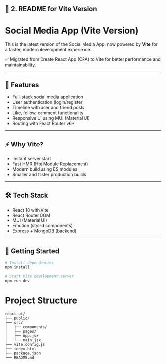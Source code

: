 
## 📄 2. README for **Vite Version**


# Social Media App (Vite Version)

This is the latest version of the Social Media App, now powered by **Vite** for a faster, modern development experience.

✅ Migrated from Create React App (CRA) to Vite for better performance and maintainability.

---

## 🚀 Features

- Full-stack social media application
- User authentication (login/register)
- Timeline with user and friend posts
- Like, follow, comment functionality
- Responsive UI using MUI (Material UI)
- Routing with React Router v6+

---

## ⚡ Why Vite?

- Instant server start
- Fast HMR (Hot Module Replacement)
- Modern build using ES modules
- Smaller and faster production builds

---

## 🛠 Tech Stack

- React 18 with Vite
- React Router DOM
- MUI (Material UI)
- Emotion (styled components)
- Express + MongoDB (backend)

---

## 🔧 Getting Started

```bash
# Install dependencies
npm install

# Start Vite development server
npm run dev
```

# Project Structure

```
react_ui/
├── public/
├── src/
│   ├── components/
│   ├── pages/
│   ├── App.jsx
│   └── main.jsx
├── vite.config.js
├── index.html
├── package.json
└── README.md

